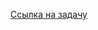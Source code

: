 [Ссылка на задачу](https://leetcode.com/problems/valid-parenthesis-string/?envType=daily-question&envId=2024-04-07)